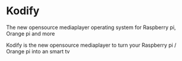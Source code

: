 # Kodify
The new opensource mediaplayer operating system for Raspberry pi, Orange pi and more

Kodify is the new opensource mediaplayer to turn your Raspberry pi / Orange pi into an smart tv
